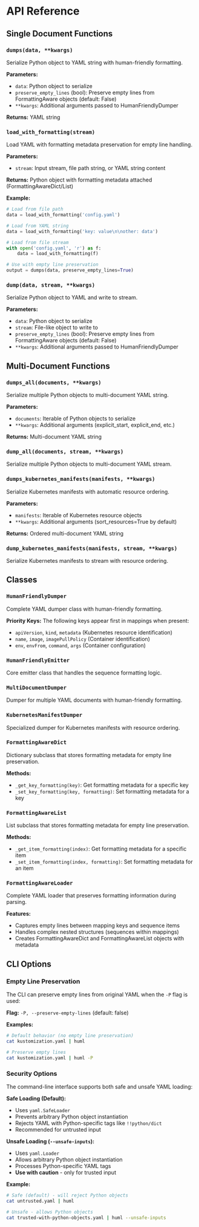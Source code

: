 # API Reference

## Single Document Functions

### `dumps(data, **kwargs)`
Serialize Python object to YAML string with human-friendly formatting.

**Parameters:**
- `data`: Python object to serialize
- `preserve_empty_lines` (bool): Preserve empty lines from FormattingAware objects (default: False)
- `**kwargs`: Additional arguments passed to HumanFriendlyDumper

**Returns:** YAML string

### `load_with_formatting(stream)`
Load YAML with formatting metadata preservation for empty line handling.

**Parameters:**
- `stream`: Input stream, file path string, or YAML string content

**Returns:** Python object with formatting metadata attached (FormattingAwareDict/List)

**Example:**
```python
# Load from file path
data = load_with_formatting('config.yaml')

# Load from YAML string  
data = load_with_formatting('key: value\n\nother: data')

# Load from file stream
with open('config.yaml', 'r') as f:
    data = load_with_formatting(f)

# Use with empty line preservation
output = dumps(data, preserve_empty_lines=True)
```

### `dump(data, stream, **kwargs)`
Serialize Python object to YAML and write to stream.

**Parameters:**
- `data`: Python object to serialize  
- `stream`: File-like object to write to
- `preserve_empty_lines` (bool): Preserve empty lines from FormattingAware objects (default: False)
- `**kwargs`: Additional arguments passed to HumanFriendlyDumper

## Multi-Document Functions

### `dumps_all(documents, **kwargs)`
Serialize multiple Python objects to multi-document YAML string.

**Parameters:**
- `documents`: Iterable of Python objects to serialize
- `**kwargs`: Additional arguments (explicit_start, explicit_end, etc.)

**Returns:** Multi-document YAML string

### `dump_all(documents, stream, **kwargs)`
Serialize multiple Python objects to multi-document YAML stream.

### `dumps_kubernetes_manifests(manifests, **kwargs)`
Serialize Kubernetes manifests with automatic resource ordering.

**Parameters:**
- `manifests`: Iterable of Kubernetes resource objects
- `**kwargs`: Additional arguments (sort_resources=True by default)

**Returns:** Ordered multi-document YAML string

### `dump_kubernetes_manifests(manifests, stream, **kwargs)`
Serialize Kubernetes manifests to stream with resource ordering.

## Classes

### `HumanFriendlyDumper`
Complete YAML dumper class with human-friendly formatting.

**Priority Keys:** The following keys appear first in mappings when present:
- `apiVersion`, `kind`, `metadata` (Kubernetes resource identification)
- `name`, `image`, `imagePullPolicy` (Container identification)  
- `env`, `envFrom`, `command`, `args` (Container configuration)

### `HumanFriendlyEmitter`
Core emitter class that handles the sequence formatting logic.

### `MultiDocumentDumper`
Dumper for multiple YAML documents with human-friendly formatting.

### `KubernetesManifestDumper`
Specialized dumper for Kubernetes manifests with resource ordering.

### `FormattingAwareDict`
Dictionary subclass that stores formatting metadata for empty line preservation.

**Methods:**
- `_get_key_formatting(key)`: Get formatting metadata for a specific key
- `_set_key_formatting(key, formatting)`: Set formatting metadata for a key

### `FormattingAwareList`  
List subclass that stores formatting metadata for empty line preservation.

**Methods:**
- `_get_item_formatting(index)`: Get formatting metadata for a specific item
- `_set_item_formatting(index, formatting)`: Set formatting metadata for an item

### `FormattingAwareLoader`
Complete YAML loader that preserves formatting information during parsing.

**Features:**
- Captures empty lines between mapping keys and sequence items
- Handles complex nested structures (sequences within mappings)
- Creates FormattingAwareDict and FormattingAwareList objects with metadata

## CLI Options

### Empty Line Preservation
The CLI can preserve empty lines from original YAML when the `-P` flag is used:

**Flag:** `-P, --preserve-empty-lines` (default: false)

**Examples:**
```bash
# Default behavior (no empty line preservation)
cat kustomization.yaml | huml

# Preserve empty lines
cat kustomization.yaml | huml -P
```

### Security Options

The command-line interface supports both safe and unsafe YAML loading:

**Safe Loading (Default):**
- Uses `yaml.SafeLoader` 
- Prevents arbitrary Python object instantiation
- Rejects YAML with Python-specific tags like `!!python/dict`
- Recommended for untrusted input

**Unsafe Loading (`--unsafe-inputs`):**
- Uses `yaml.Loader`
- Allows arbitrary Python object instantiation
- Processes Python-specific YAML tags
- **Use with caution** - only for trusted input

**Example:**
```bash
# Safe (default) - will reject Python objects
cat untrusted.yaml | huml

# Unsafe - allows Python objects  
cat trusted-with-python-objects.yaml | huml --unsafe-inputs
```